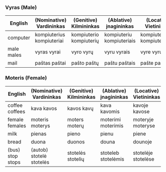 ### Vyras (Male)

English|(Nominative)  Vardininkas|(Genitive)  Kilmininkas|(Ablative)  įnagininkas|(Locative)  Vietininkas
---|---|---|---|---
computer|kompiuterius  kompiuteriai|kompiuterio  kompiuterių|kompiuteriu  kompiuteriais|kompiuteryje  kompiuteriuose
male  males|vyras  vyrai|vyro  vyrų|vyru  vyrais|vyre  vyruose
mail|paštas  paštai|pašto  paštų|paštu  paštais|pašte  paštuose

### Moteris (Female)
English|(Nominative)  Vardininkas|(Genitive)  Kilmininkas|(Ablative)  įnagininkas|(Locative)  Vietininkas
---|---|---|---|---
coffee  coffees|kava kavos|kavos  kavų|kava  kavomis|kavoje  kavose
female  females|moteris  moterys|moters  moterų|moterimi  moterimis|moteryje moteryse
milk|pienas|pieno|pienu|piene
bread|duona|duonos|douna|dounoje
(bus) stop  stops|(autob) stotelė  stotelės|stotelės  stotelių|stoteleb stotelėmis|stotelėje  stotelėse